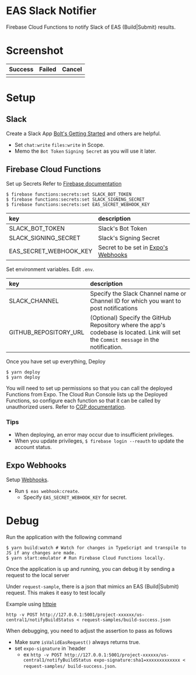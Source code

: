 # EAS Slack Notifier

Firebase Cloud Functions to notify Slack of EAS (Build|Submit) results.

# Screenshot

| Success  |  Failed  |   Cancel   | 
|:--------:|:--------:|:----------:|
|          |          |            |

# Setup

## Slack

Create a Slack App
[Bolt's Getting Started](https://slack.dev/bolt-js/ja-jp/tutorial/getting-started) and others are helpful.

- Set `chat:write` `files:write` in Scope.
- Memo the `Bot Token` `Signing Secret` as you will use it later.


## Firebase Cloud Functions

Set up Secrets
Refer to [Firebase documentation](https://firebase.google.com/docs/functions/config-env&gen=2nd#secret-manager)

```shell
$ firebase functions:secrets:set SLACK_BOT_TOKEN
$ firebase functions:secrets:set SLACK_SIGNING_SECRET
$ firebase functions:secrets:set EAS_SECRET_WEBHOOK_KEY
```

| key                    | description                                                                |
|:-----------------------|:---------------------------------------------------------------------------|
| SLACK_BOT_TOKEN        | Slack's Bot Token                                                          |
| SLACK_SIGNING_SECRET   | Slack's Signing Secret                                                     |
| EAS_SECRET_WEBHOOK_KEY | Secret to be set in [Expo's Webhooks](https://docs.expo.dev/eas/webhooks/) |

Set environment variables.
Edit `.env`.

| key                   | description                                                                                                                           |
|:----------------------|:--------------------------------------------------------------------------------------------------------------------------------------|
| SLACK_CHANNEL         | Specify the Slack Channel name or Channel ID for which you want to post notifications                                                 | 
| GITHUB_REPOSITORY_URL | (Optional) Specify the GitHub Repository where the app's codebase is located. Link will set the `Commit message` in the notification. |

Once you have set up everything, Deploy

```shell
$ yarn deploy
$ yarn deploy
```

You will need to set up permissions so that you can call the deployed Functions from Expo.
The Cloud Run Console lists up the Deployed Functions, so configure each function so that it can be called by unauthorized users.
Refer to [CGP documentation](https://cloud.google.com/run/docs/authenticating/public).

### Tips

- When deploying, an error may occur due to insufficient privileges.
- When you update privileges, `$ firebase login --reauth` to update the account status.


## Expo Webhooks

Setup [Webhooks](https://docs.expo.dev/eas/webhooks/).

- Run `$ eas webhook:create`.
  - Specify `EAS_SECRET_WEBHOOK_KEY` for secret.

# Debug

Run the application with the following command

```shell
$ yarn build:watch # Watch for changes in TypeScript and transpile to JS if any changes are made.
$ yarn start:emulator # Run Firebase Cloud Functions locally.
```

Once the application is up and running, you can debug it by sending a request to the local server

Under `request-sample`, there is a json that mimics an EAS (Build|Submit) request.
This makes it easy to test locally

Example using [httpie](https://httpie.io/docs/cli)

```shell
http -v POST http://127.0.0.1:5001/project-xxxxxx/us-central1/notifyBuildStatus < request-samples/build-success.json
```

When debugging, you need to adjust the assertion to pass as follows
- Make sure `isValidEasRequest()` always returns true.
- set `expo-signature` in `header
    - ex `http -v POST http://127.0.0.1:5001/project-xxxxxx/us-central1/notifyBuildStatus expo-signature:sha1=xxxxxxxxxxxxx < request-samples/ build-success.json`.
